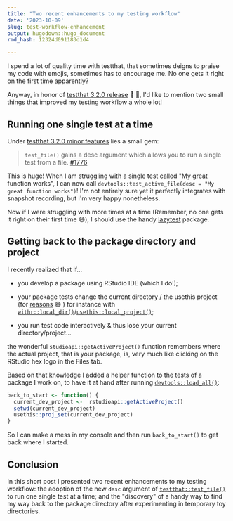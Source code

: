 ```yaml
---
title: "Two recent enhancements to my testing workflow"
date: '2023-10-09'
slug: test-workflow-enhancement
output: hugodown::hugo_document
rmd_hash: 12324d091183d1d4

---
```


I spend a lot of quality time with testthat, that sometimes deigns to praise my code with emojis, sometimes has to encourage me. No one gets it right on the first time apparently?

Anyway, in honor of [testthat 3.2.0 release](https://www.tidyverse.org/blog/2023/10/testthat-3-2-0/) :tada: :clap:, I'd like to mention two small things that improved my testing workflow a whole lot!

## Running one single test at a time

Under [testthat 3.2.0 minor features](https://testthat.r-lib.org/news/index.html#minor-features-and-bug-fixes-3-2-0) lies a small gem:

> `test_file()` gains a desc argument which allows you to run a single test from a file. [#1776](https://github.com/r-lib/testthat/issues/1776)

This is huge! When I am struggling with a single test called "My great function works", I can now call `devtools::test_active_file(desc = "My great function works")`! I'm not entirely sure yet it perfectly integrates with snapshot recording, but I'm very happy nonetheless.

Now if I were struggling with more times at a time (Remember, no one gets it right on their first time :sweat_smile:), I should use the handy [lazytest](https://github.com/cynkra/lazytest) package.

## Getting back to the package directory and project

I recently realized that if...

-   you develop a package using RStudio IDE (which I do!);

-   your package tests change the current directory / the usethis project (for [reasons](https://github.com/cynkra/fledge) 😅 ) for instance with [`withr::local_dir()`](https://withr.r-lib.org/reference/with_dir.html)/[`usethis::local_project()`](https://usethis.r-lib.org/reference/proj_utils.html);

-   you run test code interactively & thus lose your current directory/project...

the wonderful `studioapi::getActiveProject()` function remembers where the actual project, that is your package, is, very much like clicking on the RStudio hex logo in the Files tab.

Based on that knowledge I added a helper function to the tests of a package I work on, to have it at hand after running [`devtools::load_all()`](https://devtools.r-lib.org/reference/load_all.html):

``` r
back_to_start <- function() {
  current_dev_project <-  rstudioapi::getActiveProject()
  setwd(current_dev_project)
  usethis::proj_set(current_dev_project)
}
```

So I can make a mess in my console and then run `back_to_start()` to get back where I started.

## Conclusion

In this short post I presented two recent enhancements to my testing workflow: the adoption of the new `desc` argument of [`testthat::test_file()`](https://testthat.r-lib.org/reference/test_file.html) to run one single test at a time; and the "discovery" of a handy way to find my way back to the package directory after experimenting in temporary toy directories.

